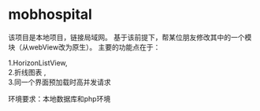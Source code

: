 # mobhospital
该项目是本地项目，链接局域网。
基于该前提下，帮某位朋友修改其中的一个模块（从webView改为原生）。
主要的功能点在于：

1.HorizonListView,  
2.折线图表 ,  
3.同一个界面预加载时高并发请求

环境要求：本地数据库和php环境
